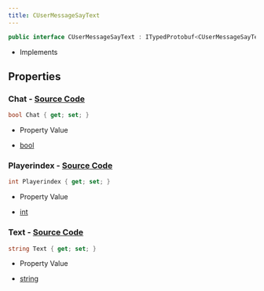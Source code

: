```yaml
---
title: CUserMessageSayText
---
```


```csharp
public interface CUserMessageSayText : ITypedProtobuf<CUserMessageSayText>, INativeHandle, INetMessage<CUserMessageSayText>, IDisposable
```

- Implements

## Properties

### **Chat** - [Source Code](https://github.com/swiftly-solution/swiftlys2/blob/main/managed/src/SwiftlyS2.Generated/Protobufs/Interfaces/CUserMessageSayText.cs#L24)

```csharp
bool Chat { get; set; }
```

- Property Value

- [bool](https://learn.microsoft.com/dotnet/api/system.boolean)

### **Playerindex** - [Source Code](https://github.com/swiftly-solution/swiftlys2/blob/main/managed/src/SwiftlyS2.Generated/Protobufs/Interfaces/CUserMessageSayText.cs#L18)

```csharp
int Playerindex { get; set; }
```

- Property Value

- [int](https://learn.microsoft.com/dotnet/api/system.int32)

### **Text** - [Source Code](https://github.com/swiftly-solution/swiftlys2/blob/main/managed/src/SwiftlyS2.Generated/Protobufs/Interfaces/CUserMessageSayText.cs#L21)

```csharp
string Text { get; set; }
```

- Property Value

- [string](https://learn.microsoft.com/dotnet/api/system.string)

